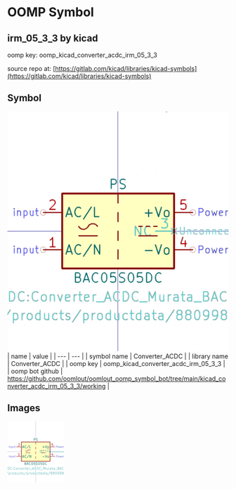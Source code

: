 # OOMP Symbol  
## irm_05_3_3  by kicad  
  
oomp key: oomp_kicad_converter_acdc_irm_05_3_3  
  
source repo at: [https://gitlab.com/kicad/libraries/kicad-symbols](https://gitlab.com/kicad/libraries/kicad-symbols)  
## Symbol  
  
[![working.png](working_600.png)](working.png)  
| name | value | 
| --- | --- | 
| symbol name | Converter_ACDC | 
| library name | Converter_ACDC | 
| oomp key | oomp_kicad_converter_acdc_irm_05_3_3 | 
| oomp bot github | https://github.com/oomlout/oomlout_oomp_symbol_bot/tree/main/kicad_converter_acdc_irm_05_3_3/working | 
## Images  
  
[![working.png](working_140.png)](working.png)  
